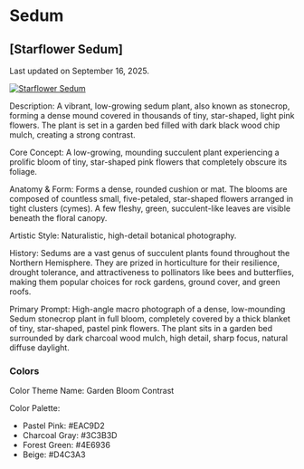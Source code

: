 # Sedum

## [Starflower Sedum]

Last updated on September 16, 2025.

[![Starflower Sedum](https://i.ibb.co/Y7RfqmYt/Starflower-Sedum-Bush.jpg)](https://ibb.co/mCDhMk1H)

Description: A vibrant, low-growing sedum plant, also known as stonecrop, forming a dense mound covered in thousands of tiny, star-shaped, light pink flowers. The plant is set in a garden bed filled with dark black wood chip mulch, creating a strong contrast.

Core Concept: A low-growing, mounding succulent plant experiencing a prolific bloom of tiny, star-shaped pink flowers that completely obscure its foliage.

Anatomy & Form: Forms a dense, rounded cushion or mat. The blooms are composed of countless small, five-petaled, star-shaped flowers arranged in tight clusters (cymes). A few fleshy, green, succulent-like leaves are visible beneath the floral canopy.

Artistic Style: Naturalistic, high-detail botanical photography.

History: Sedums are a vast genus of succulent plants found throughout the Northern Hemisphere. They are prized in horticulture for their resilience, drought tolerance, and attractiveness to pollinators like bees and butterflies, making them popular choices for rock gardens, ground cover, and green roofs.

Primary Prompt: High-angle macro photograph of a dense, low-mounding Sedum stonecrop plant in full bloom, completely covered by a thick blanket of tiny, star-shaped, pastel pink flowers. The plant sits in a garden bed surrounded by dark charcoal wood mulch, high detail, sharp focus, natural diffuse daylight.

### Colors

Color Theme Name: Garden Bloom Contrast

Color Palette:

- Pastel Pink: #EAC9D2
- Charcoal Gray: #3C3B3D
- Forest Green: #4E6936
- Beige: #D4C3A3
